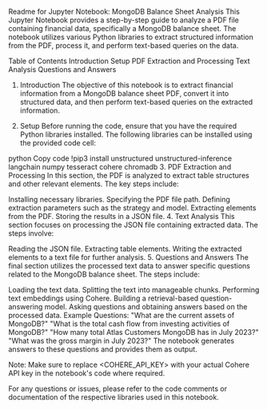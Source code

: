 Readme for Jupyter Notebook: MongoDB Balance Sheet Analysis
This Jupyter Notebook provides a step-by-step guide to analyze a PDF file containing financial data, specifically a MongoDB balance sheet. The notebook utilizes various Python libraries to extract structured information from the PDF, process it, and perform text-based queries on the data.

Table of Contents
Introduction
Setup
PDF Extraction and Processing
Text Analysis
Questions and Answers
1. Introduction<a name="introduction"></a>
The objective of this notebook is to extract financial information from a MongoDB balance sheet PDF, convert it into structured data, and then perform text-based queries on the extracted information.

2. Setup<a name="setup"></a>
Before running the code, ensure that you have the required Python libraries installed. The following libraries can be installed using the provided code cell:

python
Copy code
!pip3 install unstructured unstructured-inference langchain numpy tesseract cohere chromadb
3. PDF Extraction and Processing<a name="pdf-extraction-and-processing"></a>
In this section, the PDF is analyzed to extract table structures and other relevant elements. The key steps include:

Installing necessary libraries.
Specifying the PDF file path.
Defining extraction parameters such as the strategy and model.
Extracting elements from the PDF.
Storing the results in a JSON file.
4. Text Analysis<a name="text-analysis"></a>
This section focuses on processing the JSON file containing extracted data. The steps involve:

Reading the JSON file.
Extracting table elements.
Writing the extracted elements to a text file for further analysis.
5. Questions and Answers<a name="questions-and-answers"></a>
The final section utilizes the processed text data to answer specific questions related to the MongoDB balance sheet. The steps include:

Loading the text data.
Splitting the text into manageable chunks.
Performing text embeddings using Cohere.
Building a retrieval-based question-answering model.
Asking questions and obtaining answers based on the processed data.
Example Questions:
"What are the current assets of MongoDB?"
"What is the total cash flow from investing activities of MongoDB?"
"How many total Atlas Customers MongoDB has in July 2023?"
"What was the gross margin in July 2023?"
The notebook generates answers to these questions and provides them as output.

Note: Make sure to replace <COHERE_API_KEY> with your actual Cohere API key in the notebook's code where required.

For any questions or issues, please refer to the code comments or documentation of the respective libraries used in this notebook.